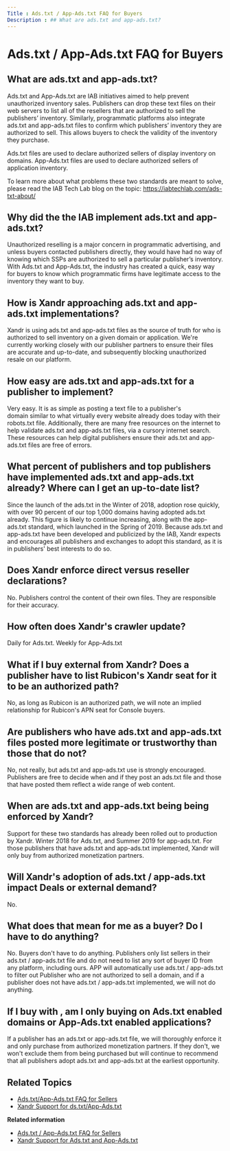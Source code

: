 ```yaml
---
Title : Ads.txt / App-Ads.txt FAQ for Buyers
Description : ## What are ads.txt and app-ads.txt? 
---
```



# Ads.txt / App-Ads.txt FAQ for Buyers





## What are ads.txt and app-ads.txt? 

Ads.txt and App-Ads.txt are IAB initiatives aimed to help prevent
unauthorized inventory sales. Publishers can drop these text files on
their web servers to list all of the resellers that are authorized to
sell the publishers’ inventory. Similarly, programmatic platforms also
integrate ads.txt and app-ads.txt files to confirm which publishers’
inventory they are authorized to sell. This allows buyers to check the
validity of the inventory they purchase.

Ads.txt files are used to declare authorized sellers of display
inventory on domains. App-Ads.txt files are used to declare authorized
sellers of application inventory. 

To learn more about what problems these two standards are meant to
solve, please read the IAB Tech Lab blog on the
topic: <a href="https://iabtechlab.com/ads-txt-about/" class="xref"
target="_blank">https://iabtechlab.com/ads-txt-about/</a>





## Why did the the IAB implement ads.txt and app-ads.txt?

Unauthorized reselling is a major concern in programmatic advertising,
and unless buyers contacted publishers directly, they would have had no
way of knowing which SSPs are authorized to sell a particular
publisher’s inventory. With Ads.txt and App-Ads.txt, the industry has
created a quick, easy way for buyers to know which programmatic firms
have legitimate access to the inventory they want to buy.





## How is Xandr approaching ads.txt and app-ads.txt implementations? 

Xandr is using ads.txt and app-ads.txt files as
the source of truth for who is authorized to sell inventory on a given
domain or application. We're currently working closely with our
publisher partners to ensure their files are accurate and up-to-date,
and subsequently blocking unauthorized resale on our platform.





## How easy are ads.txt and app-ads.txt for a publisher to implement?

Very easy. It is as simple as posting a text file to a publisher's
domain similar to what virtually every website already does today with
their robots.txt file. Additionally, there are many free resources on
the internet to help validate ads.txt and app-ads.txt files, via a
cursory internet search. These resources can help digital publishers
ensure their ads.txt and app-ads.txt files are free of errors.





## What percent of publishers and top publishers have implemented ads.txt and app-ads.txt already? Where can I get an up-to-date list? 

Since the launch of the ads.txt in the Winter of 2018, adoption rose
quickly, with over 90 percent of our top 1,000 domains having adopted
ads.txt already. This figure is likely to continue increasing, along
with the app-ads.txt standard, which launched in the Spring of 2019.
Because ads.txt and app-ads.txt have been developed and publicized by
the IAB, Xandr expects and encourages all
publishers and exchanges to adopt this standard, as it is in publishers'
best interests to do so.





## Does Xandr enforce direct versus reseller declarations? 

No. Publishers control the content of their own files. They are
responsible for their accuracy.





## How often does Xandr's crawler update?

Daily for Ads.txt. Weekly for App-Ads.txt





## What if I buy external from Xandr? Does a publisher have to list Rubicon's Xandr seat for it to be an authorized path?  

No, as long as Rubicon is an authorized path, we will note an implied
relationship for Rubicon's APN seat for Console buyers.





## Are publishers who have ads.txt and app-ads.txt files posted more legitimate or trustworthy than those that do not?

No, not really, but ads.txt and app-ads.txt use is strongly encouraged.
Publishers are free to decide when and if they post an ads.txt file and
those that have posted them reflect a wide range of web content.





## When are ads.txt and app-ads.txt being being enforced by Xandr?

Support for these two standards has already been rolled out to
production by Xandr. Winter 2018 for Ads.txt,
and Summer 2019 for app-ads.txt. For those publishers that have ads.txt
and app-ads.txt implemented, Xandr will only buy
from authorized monetization partners. 





## Will Xandr's adoption of ads.txt / app-ads.txt impact Deals or external demand?

No. 





## What does that mean for me as a buyer? Do I have to do anything?

No. Buyers don't have to do anything. Publishers only list sellers in
their ads.txt / app-ads.txt file and do not need to list any sort of
buyer ID from any platform, including ours. APP will automatically use
ads.txt / app-ads.txt to filter out Publisher who are not authorized to
sell a domain, and if a publisher does not have ads.txt / app-ads.txt
implemented, we will not do anything.





## If I buy with , am I only buying on Ads.txt enabled domains or App-Ads.txt enabled applications? 

If a publisher has an ads.txt or app-ads.txt file, we will thoroughly
enforce it and only purchase from authorized monetization partners. If
they don't, we won't exclude them from being purchased but will continue
to recommend that all publishers adopt ads.txt and app-ads.txt at the
earliest opportunity. 





## Related Topics



- <a
  href="https://docs.xandr.com/bundle/industry-reference/page/ads-txt---app-ads-txt-faq-for-sellers.html"
  class="xref" target="_blank">Ads.txt/App-Ads.txt FAQ for Sellers</a>
- <a
  href="https://docs.xandr.com/bundle/industry-reference/page/xandr-support-for-ads-txt-and-app-ads-txt.html"
  class="xref" target="_blank">Xandr Support for ds.txt/App-Ads.txt</a>







<div class="linklist relinfo">

**Related information**  

- <a href="ads-txt---app-ads-txt-faq-for-sellers.html"
  class="link">Ads.txt / App-Ads.txt FAQ for Sellers</a>
- <a href="xandr-support-for-ads-txt-and-app-ads-txt.html"
  class="link">Xandr Support for Ads.txt and App-Ads.txt</a>




